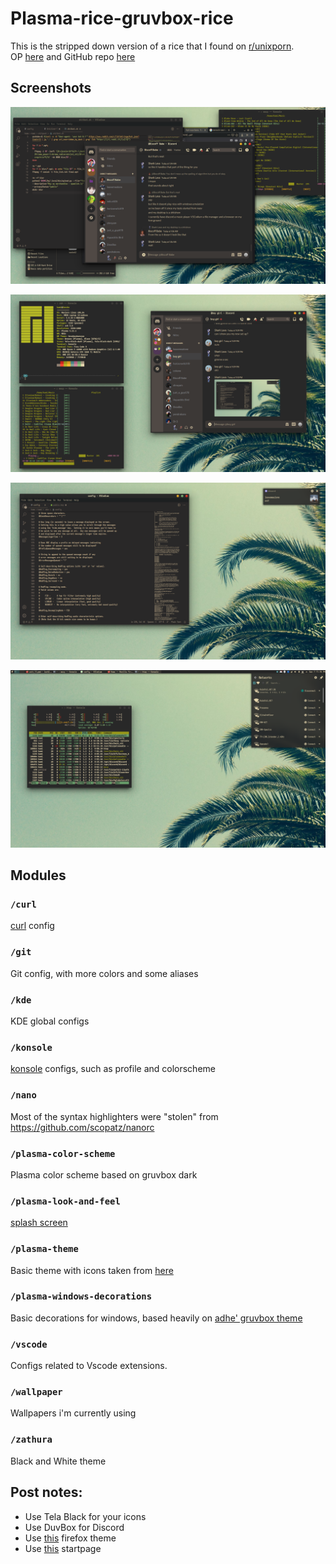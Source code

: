# Plasma-rice-gruvbox-rice
This is the stripped down version of a rice that I found on [r/unixporn](https://www.reddit.com/r/unixporn/).  
OP [here](https://www.reddit.com/r/unixporn/comments/lydglv/kdeplasma_easy_on_the_eyes_gruvbox_theme/) and GitHub repo [here](https://github.com/FilipeMCruz/dotfiles)

## Screenshots

![screenshot](screenshots/Screenshot1.png)

![screenshot](screenshots/Screenshot2.png)

![screenshot](screenshots/Screenshot3.png)

![screenshot](screenshots/Screenshot4.png)



## Modules

### `/curl`

[curl](https://github.com/curl/curl) config

### `/git`

Git config, with more colors and some aliases

### `/kde`

KDE global configs

### `/konsole`

[konsole](https://github.com/KDE/konsole) configs, such as profile and colorscheme


### `/nano`

Most of the syntax highlighters were "stolen" from <https://github.com/scopatz/nanorc>


### `/plasma-color-scheme`

Plasma color scheme based on gruvbox dark

### `/plasma-look-and-feel`

[splash screen](https://store.kde.org/p/1304256)

### `/plasma-theme`

Basic theme with icons taken from [here](https://store.kde.org/p/1309269)

### `/plasma-windows-decorations`

Basic decorations for windows, based heavily on [adhe' gruvbox theme](https://store.kde.org/p/1327723)


### `/vscode`

Configs related to Vscode extensions.

### `/wallpaper`

Wallpapers i'm currently using

### `/zathura`

Black and White theme
## Post notes:
- Use Tela Black for your icons
- Use DuvBox for Discord
- Use [this](https://github.com/Metsugami/gruvbox-firefox-green) firefox theme
- Use [this](https://github.com/Metsugami/Minimal-Startpage) startpage
